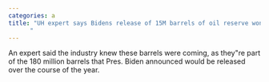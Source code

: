 ```yaml
---
categories: a
title: "UH expert says Bidens release of 15M barrels of oil reserve wont make a difference at the pump
      "
---
```

An expert said the industry knew these barrels were coming, as they"re part of the 180 million barrels that Pres. Biden announced would be released over the course of the year.
      